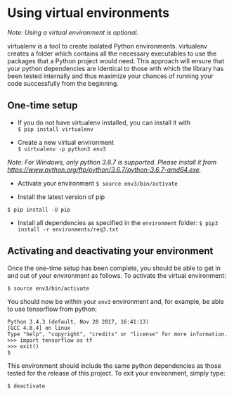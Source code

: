 
# Using virtual environments

*Note: Using a virtual environment is optional.*

virtualenv is a tool to create isolated Python environments. virtualenv creates a folder which contains all the necessary executables to use the packages that a Python project would need. This approach will ensure that your python dependencies are identical to those with which the library has been tested internally and thus maximize your chances of running your code successfully from the beginning.

## One-time setup

* If you do not have virtualenv installed, you can install it with  
```$ pip install virtualenv```

* Create a new virtual environment  
```$ virtualenv -p python3 env3```

*Note: For Windows, only python 3.6.7 is supported. Please install it from https://www.python.org/ftp/python/3.6.7/python-3.6.7-amd64.exe.*

* Activate your environment
```$ source env3/bin/activate```

* Install the latest version of pip
```
$ pip install -U pip
```

* Install all dependencies as specified in the `environment` folder:
```$ pip3 install -r environments/req3.txt```

## Activating and deactivating your environment

Once the one-time setup has been complete, you should be able to get in and out of your environment as follows.
To activate the virtual environment:
```
$ source env3/bin/activate
```
You should now be within your `env3` environment and, for example, be able to use tensorflow from python:
```$ python
Python 3.4.3 (default, Nov 28 2017, 16:41:13)
[GCC 4.8.4] on linux
Type "help", "copyright", "credits" or "license" for more information.
>>> import tensorflow as tf
>>> exit()
$
```

This environment should include the same python dependencies as those tested for the release of this project.
To exit your environment, simply type:
```
$ deactivate
```
